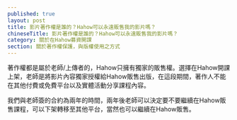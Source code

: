 ```yaml
---
published: true
layout: post
title: 影片著作權是誰的？Hahow可以永遠販售我的影片嗎？
chineseTitle: 影片著作權是誰的？Hahow可以永遠販售我的影片嗎？
category: 關於在Hahow募資開課
section: 關於著作權保護，與版權使用之方式
---
```


 

著作權都是屬於老師/上傳者的，Hahow只擁有獨家的販售權。選擇在Hahow開課上架，老師是將影片內容獨家授權給Hahow販售出版，在這段期間，著作人不能在其他付費或免費平台以及實體活動分享課程內容。

我們與老師簽的合約為兩年的時間，兩年後老師可以決定要不要繼續在Hahow販售課程，可以下架轉移至其他平台，當然也可以繼續在Hahow販售。
